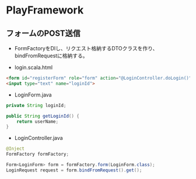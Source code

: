 # PlayFramework

## フォームのPOST送信

- FormFactoryをDIし、リクエスト格納するDTOクラスを作り、bindFromRequestに格納する。

- login.scala.html

~~~ HTML
<form id="registerForm" role="form" action="@LoginController.doLogin()" method="POST">
<input type="text" name="loginId">
~~~

- LoginForm.java

~~~ Java
private String loginId;

public String getLoginId() {
    return userName;
}
~~~

- LoginController.java

~~~ Java
@Inject
FormFactory formFactory;

Form<LoginForm> form = formFactory.form(LoginForm.class);
LoginRequest request = form.bindFromRequest().get();
~~~
